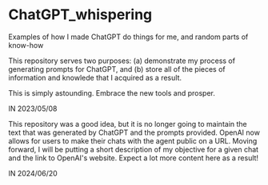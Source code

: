 # ChatGPT_whispering
Examples of how I made ChatGPT do things for me, and random parts of know-how

This repository serves two purposes: (a) demonstrate my process of generating prompts for ChatGPT,
and (b) store all of the pieces of information and knowlede that I acquired as a result.

This is simply astounding. Embrace the new tools and prosper.

IN 2023/05/08

This repository was a good idea, but it is no longer going to maintain the text that was generated
by ChatGPT and the prompts provided. OpenAI now allows for users to make their chats with the agent
public on a URL. Moving forward, I will be putting a short description of my objective for a given
chat and the link to OpenAI's website. Expect a lot more content here as a result!

IN 2024/06/20
